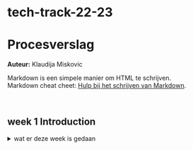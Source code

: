 # tech-track-22-23

# Procesverslag
**Auteur:** Klaudija Miskovic


Markdown is een simpele manier om HTML te schrijven.  
Markdown cheat cheet: [Hulp bij het schrijven van Markdown](https://github.com/adam-p/markdown-here/wiki/Markdown-Cheatsheet).



<br>

## week 1 Introduction

<details >
  <summary>wat er deze week is gedaan</summary>
  
  ### Maandag
  Tijdens de werkgroep hebben wij met een dummy api proberen data op te schonen: https://codepen.io/klaudij/pen/WNyeaGL?editors=1112


  ### Dinsdag
  Het uitgewerkte huiswerk van dinsdag is op mijn codepen te vinden : https://codepen.io/klaudij/pen/RwJwgpE?editors=1111
  
  #### Bronnen:
  <details>
  <summary>Bronnen dat mij geholpen hebben bij de opdrachten:</summary>
  - klasgenoten 😤 <br>
  - https://www.freecodecamp.org/news/how-to-convert-a-string-to-a-number-in-javascript/ <br>
  - https://stackoverflow.com/questions/4437916/how-to-convert-all-elements-in-an-array-to-integer-in-javascript <br>
  - https://stackoverflow.com/questions/1026069/how-do-i-make-the-first-letter-of-a-string-uppercase-in-javascript <br>
  - https://javascript.plainenglish.io/add-modify-and-delete-properties-from-javascript-object-7ad07e7be1bb <br>
  - https://sabe.io/blog/javascript-sort-array-objects-property <br>
  - https://github.com/cmda-tt/course-22-23/tree/main/week-1 <br>
  </details>
  
  ### Woensdag
  Tijdens de werkgroep hebben wij met SVG gewerkt door middel van een emoji na te maken van scratch met svg codes: https://codepen.io/klaudij/pen/ZERYbZy?editors=1010



  ### Donderdag
  Het uitgewerkte huiswerk van donderdag is op mijn codepen te vinden : https://codepen.io/klaudij/pen/qBKEQyp?editors=1011
  
  #### Bronnen:
  <details>
  <summary>Bronnen dat mij geholpen hebben bij de opdrachten:</summary>
  - klasgenoten 😤 <br>
  -  https://www.valentinog.com/blog/html-table/ <br>
  - https://github.com/cmda-tt/course-22-23/tree/main/week-1 <br>
  - https://thomaswilburn.github.io/viz-book/js-templates.html <br>
  - mijn hersenennn 🤓 <br>
  </details>
  
 

  
  
  
</details>
